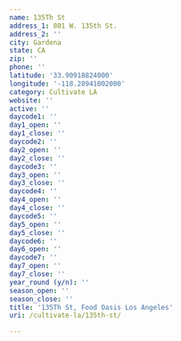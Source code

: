 ```yaml
---
name: 135Th St
address_1: 801 W. 135th St.
address_2: ''
city: Gardena
state: CA
zip: ''
phone: ''
latitude: '33.90918824000'
longitude: '-118.28941002000'
category: Cultivate LA
website: ''
active: ''
daycode1: ''
day1_open: ''
day1_close: ''
daycode2: ''
day2_open: ''
day2_close: ''
daycode3: ''
day3_open: ''
day3_close: ''
daycode4: ''
day4_open: ''
day4_close: ''
daycode5: ''
day5_open: ''
day5_close: ''
daycode6: ''
day6_open: ''
daycode7: ''
day7_open: ''
day7_close: ''
year_round (y/n): ''
season_open: ''
season_close: ''
title: '135Th St, Food Oasis Los Angeles'
uri: /cultivate-la/135th-st/

---
```

